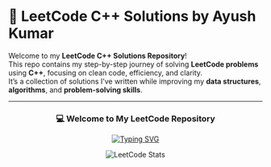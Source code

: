 # 🚀 LeetCode C++ Solutions by Ayush Kumar

Welcome to my **LeetCode C++ Solutions Repository**!  
This repo contains my step-by-step journey of solving **LeetCode problems** using **C++**, focusing on clean code, efficiency, and clarity.  
It’s a collection of solutions I’ve written while improving my **data structures**, **algorithms**, and **problem-solving skills**.

---

<div align="center">

### 💻 Welcome to My LeetCode Repository  
[![Typing SVG](https://readme-typing-svg.demolab.com?font=Fira+Code&weight=600&size=22&pause=1000&color=1ABC9C&center=true&vCenter=true&width=600&lines=450%2B+Problems+Solved;Focused+on+DSA+and+Optimization;Consistent+Every+Day+💪)](https://git.io/typing-svg)

![LeetCode Stats](https://leetcard.jacoblin.cool/ayush-kmr?theme=dark&font=Karma&ext=contest)

</div>

